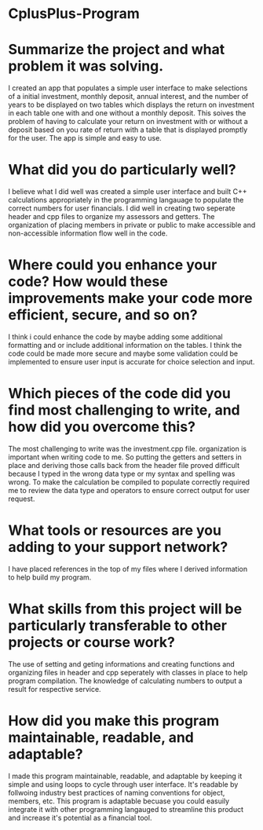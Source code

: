 # CplusPlus-Program

# Summarize the project and what problem it was solving.
I created an app that populates a simple user interface to make selections of a initial investment, monthly deposit, annual interest, and the number of years to be displayed on two tables which displays the return on investment in each table one with and one without a monthly deposit. This soives the problem of having to calculate your return on investment with or without a deposit based on you rate of return with a table that is displayed promptly for the user. The app is simple and easy to use.

# What did you do particularly well?
I believe what I did well was created a simple user interface and built C++ calculations appropriately in the programming langauage to populate the correct numbers for user financials. I did well in creating two seperate header and cpp files to organize my assessors and getters. The organization of placing members in private or public to make accessible and non-accessible information flow well in the code.

# Where could you enhance your code? How would these improvements make your code more efficient, secure, and so on?
I think i could enhance the code by maybe adding some additional formatting and or include additional information on the tables. I think the code could be made more secure and maybe some validation could be implemented to ensure user input is accurate for choice selection and input.

# Which pieces of the code did you find most challenging to write, and how did you overcome this?  
The most challenging to write was the investment.cpp file. organization is important when writing code to me. So putting the getters and setters in place and deriving those calls back from the header file proved difficult because I typed in the wrong data type or my syntax and spelling was wrong. To make the calculation be compiled to populate correctly required me to review the data type and operators to ensure correct output for user request.

# What tools or resources are you adding to your support network?
I have placed references in the top of my files where I derived information to help build my program.

# What skills from this project will be particularly transferable to other projects or course work?
The use of setting and geting informations and creating functions and organizing files in header and cpp seperately with classes in place to help program compilation. The knowledge of calculating numbers to output a result for respective service. 

# How did you make this program maintainable, readable, and adaptable?
I made this program maintainable, readable, and adaptable by keeping it simple and using loops to cycle through user interface. It's readable by follwoing industry best practices of naming conventions for object, members, etc. This program is adaptable becuase you could easuily integrate it with other programming langauged to streamline this product and increase it's potential as a financial tool.
